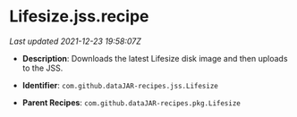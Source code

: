 # Lifesize.jss.recipe

_Last updated 2021-12-23 19:58:07Z_

- **Description**: Downloads the latest Lifesize disk image and then uploads to the JSS.

- **Identifier**: `com.github.dataJAR-recipes.jss.Lifesize`

- **Parent Recipes**: `com.github.dataJAR-recipes.pkg.Lifesize`